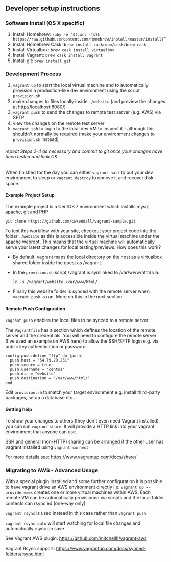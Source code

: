 ## Developer setup instructions

### Software Install (OS X specific)

1. Install Homebrew:
`ruby -e "$(curl -fsSL https://raw.githubusercontent.com/Homebrew/install/master/install)”`
1. Install Homebrew Cask: `brew install caskroom/cask/brew-cask`
1. Install Virtualbox: `brew cask install virtualbox`
1. Install Vagrant: `brew cask install vagrant`
1. Install git: `brew install git`

### Development Process

1. `vagrant up` to start the local virtual machine and to automatically provision a production-like dev environment using the script `provision.sh`
1. make changes to files locally inside `./website` (and preview the changes at http://localhost:8080/)
1. `vagrant push` to send the changes to remote test server (e.g. AWS) via SFTP
1. view the changes on the remote test server
1. `vagrant ssh` to login to the local dev VM to inspect it - although this shouldn't normally be required (make your environment changes to `provision.sh` instead)
###### repeat Steps 2-4 as necessary and commit to git once your changes have been tested and look OK

When finished for the day you can either `vagrant halt` to put your dev environment to sleep or `vagrant destroy` to remove it and recover disk space.

#### Example Project Setup

The example project is a CentOS 7 environment which installs mysql, apache, git and PHP

`git clone https://github.com/cwkendall/vagrant-sample.git`

To test this workflow with your site, checkout your project code into the folder `./website` as this is accessible inside the virtual machine under the apache webroot. This means that the  virtual machine will automatically serve your latest changes for local testing/previews. How does this work?
* By default, vagrant maps the local directory on the host as a virtualbox shared folder inside the guest as /vagrant.
* In the `provision.sh` script /vagrant is symlinked to /var/www/html via:

    `ln -s /vagrant/website /var/www/html/`

* Finally this website folder is synced with the remote server when `vagrant push` is run. More on this in the next section.

#### Remote Push Configuration

`vagrant push` enables the local files to be synced to a remote server.

The `Vagrantfile` has a section which defines the location of the remote server and the credentials. You will need to configure the remote server (I've used an example on AWS here) to allow the SSH/SFTP login e.g. via public key authentication or password.

    config.push.define "ftp" do |push|
      push.host = "54.79.29.231"
      push.secure = true
      push.username = "centos"
      push.dir = "website"
      push.destination = "/var/www/html/"
    end

Edit `provision.sh` to match your target environment e.g. install third-party packages, setup a database etc...

#### Getting help
To show your changes to others (they don't even need Vagrant installed) you can run `vagrant share`. It will provide a HTTP link into your vagrant environment that anyone can use.

SSH and general (non-HTTP) sharing can be arranged if the other user has vagrant installed using `vagrant connect`

For more details see:
https://www.vagrantup.com/docs/share/

### Migrating to AWS - Advanced Usage

With a special plugin installed and some further configuration it is possible to have vagrant drive an AWS environment directly i.e. `vagrant up --provider=aws` creates one or more virtual machines within AWS. Each remote VM can be automatically provisioned via scripts and the local folder contents can rsync'ed (one-way only).

`vagrant rsync` is used instead in this case rather than `vagrant push`

`vagrant rsync-auto` will start watching for local file changes and automatically rsync on save

See Vagrant AWS plugin:
https://github.com/mitchellh/vagrant-aws

Vagrant Rsync support:
https://www.vagrantup.com/docs/synced-folders/rsync.html
